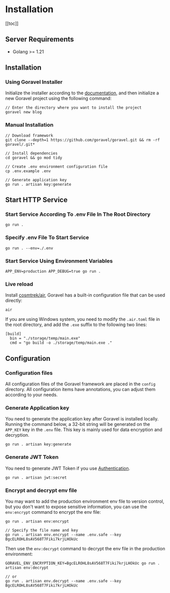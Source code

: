 # Installation

[[toc]]

## Server Requirements

- Golang >= 1.21

## Installation


### Using Goravel Installer

Initialize the installer according to the [documentation](https://github.com/goravel/installer), and then initialize a new Goravel project using the following command:

```shell
// Enter the directory where you want to install the project
goravel new blog
```

### Manual Installation

```shell
// Download framework
git clone --depth=1 https://github.com/goravel/goravel.git && rm -rf goravel/.git*

// Install dependencies
cd goravel && go mod tidy

// Create .env environment configuration file
cp .env.example .env

// Generate application key
go run . artisan key:generate
```

## Start HTTP Service

### Start Service According To .env File In The Root Directory

```shell
go run .
```

### Specify .env File To Start Service

```shell
go run . --env=./.env
```

### Start Service Using Environment Variables

```shell
APP_ENV=production APP_DEBUG=true go run .
```

### Live reload

Install [cosmtrek/air](https://github.com/cosmtrek/air), Goravel has a built-in configuration file that can be used directly:

```
air
```

If you are using Windows system, you need to modify the `.air.toml` file in the root directory, and add the `.exe` suffix to the following two lines:

```shell
[build]
  bin = "./storage/temp/main.exe"
  cmd = "go build -o ./storage/temp/main.exe ."
```

## Configuration

### Configuration files

All configuration files of the Goravel framework are placed in the `config` directory. All configuration items have annotations, you can adjust them according to your needs.

### Generate Application key

You need to generate the application key after Goravel is installed locally. Running the command below, a 32-bit string will be generated on the `APP_KEY` key in the `.env` file. This key is mainly used for data encryption and decryption.

```shell
go run . artisan key:generate
```

### Generate JWT Token

You need to generate JWT Token if you use [Authentication](../security/authentication.md).

```shell
go run . artisan jwt:secret
```

### Encrypt and decrypt env file

You may want to add the production environment env file to version control, but you don't want to expose sensitive information, you can use the `env:encrypt` command to encrypt the env file:

```shell
go run . artisan env:encrypt

// Specify the file name and key
go run . artisan env.encrypt --name .env.safe --key BgcELROHL8sAV568T7Fiki7krjLHOkUc
```

Then use the `env:decrypt` command to decrypt the env file in the production environment:

```shell
GORAVEL_ENV_ENCRYPTION_KEY=BgcELROHL8sAV568T7Fiki7krjLHOkUc go run . artisan env:decrypt

// or
go run . artisan env.decrypt --name .env.safe --key BgcELROHL8sAV568T7Fiki7krjLHOkUc
```
